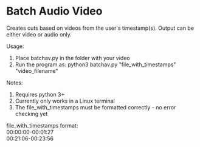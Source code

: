 # Batch Audio Video

Creates cuts based on videos from the user's timestamp(s). Output can be either video or audio only.

Usage:  
1. Place batchav.py in the folder with your video  
2. Run the program as: python3 batchav.py "file_with_timestamps" "video_filename"

Notes:  
1. Requires python 3+  
2. Currently only works in a Linux terminal  
3. The file_with_timestamps must be formatted correctly - no error checking yet

file_with_timestamps format:  
00:00:00-00:01:27  
00:21:06-00:23:56
